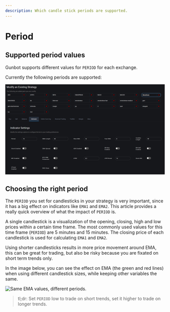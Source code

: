 ```yaml
---
description: Which candle stick periods are supported.
---
```


# Period

## Supported period values

Gunbot supports different values for `PERIOD` for each exchange.

Currently the following periods are supported:

![](../../.gitbook/assets/image%20%2838%29.png)

## Choosing the right period

The `PERIOD` you set for candlesticks in your strategy is very important, since it has a big effect on indicators like `EMA1` and `EMA2`. This article provides a really quick overview of what the impact of `PERIOD` is.

A single candlestick is a visualization of the opening, closing, high and low prices within a certain time frame. The most commonly used values for this time frame \(`PERIOD`\) are 5 minutes and 15 minutes. The closing price of each candlestick is used for calculating `EMA1` and `EMA2`.

Using shorter candlesticks results in more price movement around EMA, this can be great for trading, but also be risky because you are fixated on short term trends only.

In the image below, you can see the effect on EMA \(the green and red lines\) when using different candlestick sizes, while keeping other variables the same.

![Same EMA values, different periods.](https://user-images.githubusercontent.com/2372008/32069470-900b0cd0-ba89-11e7-93f1-fbdfa80b3001.png)

> tl;dr: Set `PERIOD` low to trade on short trends, set it higher to trade on longer trends.

